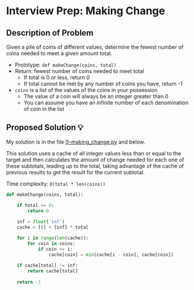 # Interview Prep: Making Change

## Description of Problem

Given a pile of coins of different values, determine the fewest number of coins needed to meet a given amount total.

* Prototype: `def makeChange(coins, total)`
* Return: fewest number of coins needed to meet total
	* If total is 0 or less, return 0
	* If total cannot be met by any number of coins you have, return -1
* `coins` is a list of the values of the coins in your possession
	* The value of a coin will always be an integer greater than 0
	* You can assume you have an infinite number of each denomination of coin in the list

## Proposed Solution 💡

My solution is in the file [0-making_change.py](./0-making_change.py) and below.

This solution uses a cache of all integer values less than or equal to the target and then calculates the amount of change needed for each one of these subtotals, leading up to the total, taking advantage of the cache of previous results to get the result for the current subtotal.

Time complexity: `O(total * len(coins))`
```python
def makeChange(coins, total):

    if total <= 0:
        return 0
    
    inf = float('inf')
    cache = [0] + [inf] * total

    for i in range(len(cache)):
        for coin in coins:
            if coin <= i:
                cache[coin] = min(cache[i - coin], cache[coin])
    
    if cache[total] != inf:
        return cache[total]
    
    return -1
```
